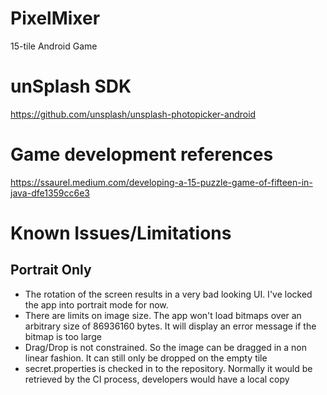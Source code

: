 # PixelMixer
15-tile Android Game

# unSplash SDK
https://github.com/unsplash/unsplash-photopicker-android

# Game development references
https://ssaurel.medium.com/developing-a-15-puzzle-game-of-fifteen-in-java-dfe1359cc6e3

# Known Issues/Limitations
## Portrait Only
- The rotation of the screen results in a very bad looking UI. I've locked the app into portrait
  mode for now.
- There are limits on image size. The app won't load bitmaps over an arbitrary size of 86936160 bytes.
  It will display an error message if the bitmap is too large
- Drag/Drop is not constrained. So the image can be dragged in a non linear fashion. It can still only be dropped on the empty tile
- secret.properties is checked in to the repository. Normally it would be retrieved by the CI process, developers would have a local copy
